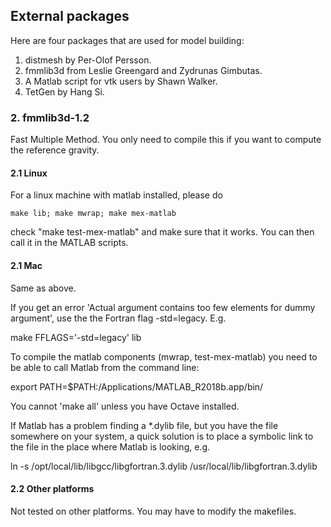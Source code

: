 External packages
------------------------------------------------------------------
Here are four packages that are used for model building:  
1. distmesh by Per-Olof Persson.   
2. fmmlib3d from Leslie Greengard and Zydrunas Gimbutas.    
3. A Matlab script for vtk users by Shawn Walker.  
4. TetGen by Hang Si.

### 2. fmmlib3d-1.2

Fast Multiple Method. You only need to compile this if you want to compute the reference gravity.

#### 2.1 Linux

For a linux machine with matlab installed, please do 
~~~
make lib; make mwrap; make mex-matlab 
~~~
check "make test-mex-matlab" and make sure that it works.
You can then call it in the MATLAB scripts.

#### 2.1 Mac

Same as above.

If you get an error 'Actual argument contains too few elements for dummy argument', use the the Fortran flag -std=legacy. E.g.

make FFLAGS='-std=legacy' lib

To compile the matlab components (mwrap, test-mex-matlab) you need to be able to call Matlab from the command line:

export PATH=$PATH:/Applications/MATLAB_R2018b.app/bin/

You cannot 'make all' unless you have Octave installed.

If Matlab has a problem finding a *.dylib file, but you have the file somewhere on your system, a quick solution is to place a symbolic link to the file in the place where Matlab is looking, e.g.

ln -s /opt/local/lib/libgcc/libgfortran.3.dylib /usr/local/lib/libgfortran.3.dylib

#### 2.2 Other platforms

Not tested on other platforms. You may have to modify the makefiles.  
